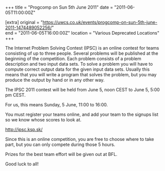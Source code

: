 +++
title = "Progcomp on Sun 5th June 2011"
date = "2011-06-05T11:00:00Z"

[extra]
original = "https://uwcs.co.uk/events/progcomp-on-sun-5th-june-2011-1474489052256/"    
end = "2011-06-05T16:00:00Z"
location = "Various Deprecated Locations"
+++

The Internet Problem Solving Contest (IPSC) is an online contest for teams consisting of up to three people. Several problems will be published at the beginning of the competition. Each problem consists of a problem description and two input data sets. To solve a problem you will have to compute correct output data for the given input data sets. Usually this means that you will write a program that solves the problem, but you may produce the output by hand or in any other way.

The IPSC 2011 contest will be held from June 5, noon CEST to June 5, 5:00 pm CEST.

For us, this means Sunday, 5 June, 11:00 to 16:00.

You must register your teams online, and add your team to the signups list so we know whose scores to look at.

http://ipsc.ksp.sk/

Since this is an online competition, you are free to choose where to take part, but you can only compete during those 5 hours.

Prizes for the best team effort will be given out at BFL.

Good luck to all\!


